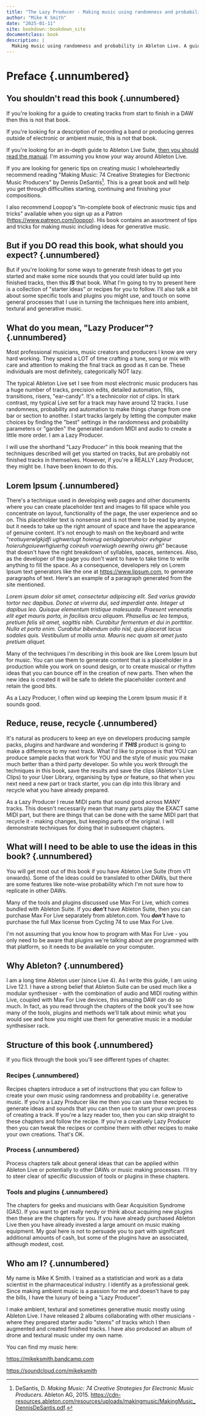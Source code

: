 ```yaml
---
title: "The Lazy Producer - Making music using randomness and probability in Ableton Live"
author: "Mike K Smith"
date: "2025-01-11"
site: bookdown::bookdown_site
documentclass: book
description: |
  Making music using randomness and probability in Ableton Live. A guide to creating generative music. With recipes.
---
```


# Preface {.unnumbered}

## You shouldn't read this book {.unnumbered}

If you're looking for a guide to creating tracks from start to finish in a DAW
then this is not that book.

If you're looking for a description of recording a band or producing genres
outside of electronic or ambient music, this is not that book.

If you're looking for an in-depth guide to Ableton Live Suite, [then you should
read the manual](https://www.ableton.com/en/manual/welcome-to-live/). I'm
assuming you know your way around Ableton Live.

If you are looking for generic tips on creating music I wholeheartedly recommend
reading "Making Music: 74 Creative Strategies for Electronic Music Producers" by
Dennis DeSantis[^index-1]. This is a great book and will help you get through
difficulties starting, continuing and finishing your compositions.

[^index-1]: DeSantis, D. *Making Music: 74 Creative Strategies for Electronic
Music Producers*. Ableton AG,
2015. <https://cdn-resources.ableton.com/resources/uploads/makingmusic/MakingMusic_DennisDeSantis.pdf>.

I also recommend Loopop's "In-complete book of electronic music tips and tricks"
available when you sign up as a Patron (<https://www.patreon.com/loopop>). His
book contains an assortment of tips and tricks for making music including ideas
for generative music.

## But if you DO read this book, what should you expect? {.unnumbered}

But if you're looking for some ways to generate fresh ideas to get you started
and make some nice sounds that you could later build up into finished tracks,
then this ***IS*** that book. What I'm going to try to present here is a
collection of "starter ideas" or recipes for you to follow. I'll also talk a bit
about some specific tools and plugins you might use, and touch on some general
processes that I use in turning the techniques here into ambient, textural and
generative music.

## What do you mean, "Lazy Producer"? {.unnumbered}

Most professional musicians, music creators and producers I know are very hard
working. They spend a LOT of time crafting a tune, song or mix with care and
attention to making the final track as good as it can be. These individuals are
most definitely, categorically NOT lazy.

The typical Ableton Live set I see from most electronic music producers has a
huge number of tracks, precision edits, detailed automation, fills, transitions,
risers, "ear-candy". It's a technicolor riot of clips. In stark contrast, my
typical Live set for a track may have around 12 tracks. I use randomness,
probability and automation to make things change from one bar or section to
another. I start tracks largely by letting the computer make choices by finding
the "best" settings in the randomness and probability parameters or "garden" the
generated random MIDI and audio to create a little more order. I am a Lazy
Producer.

I will use the shorthand "Lazy Producer" in this book meaning that the
techniques described will get you started on tracks, but are probably not
finished tracks in themselves. However, if you're a REALLY Lazy Producer, they
might be. I have been known to do this.

## Lorem Ipsum {.unnumbered}

There's a technique used in developing web pages and other documents where you
can create placeholder text and images to fill space while you concentrate on
layout, functionality of the page, the user experience and so on. This
placeholder text is nonsense and is not there to be read by anyone, but it needs
to take up the right amount of space and have the appearance of genuine content.
It's not enough to mash on the keyboard and write "*reotiuyerwlgkjdfi ughweriugt
hoierug oeriubgioeruhoicr evhgieur hoieruhgoiuewrhgiuerhg coireuh voerwiugh
oewrihg oiwru gh*" because that doesn't have the right breakdown of syllables,
spaces, sentences. Also, as the developer of the page you don't want to have to
take time to write anything to fill the space. As a consequence, developers rely
on Lorem Ipsum text generators like the one at <https://www.lipsum.com>, to
generate paragraphs of text. Here's an example of a paragraph generated from the
site mentioned.

*Lorem ipsum dolor sit amet, consectetur adipiscing elit. Sed varius gravida tortor nec dapibus. Donec at viverra dui, sed imperdiet ante. Integer ut dapibus leo. Quisque elementum tristique malesuada. Praesent venenatis elit eget mauris porta, in facilisis arcu aliquam. Phasellus ac leo tempus, pretium felis sit amet, sagittis nibh. Curabitur fermentum et dui in porttitor. Nulla et porta enim. Curabitur bibendum odio nisl, quis placerat lacus sodales quis. Vestibulum ut mollis urna. Mauris nec quam sit amet justo pretium aliquet.*

Many of the techniques I'm describing in this book are like Lorem Ipsum but for
music. You can use them to generate content that is a placeholder in a
production while you work on sound design, or to create musical or rhythm ideas
that you can bounce off in the creation of new parts. Then when the new idea is
created it will be safe to delete the placeholder content and retain the good
bits.

As a Lazy Producer, I often wind up keeping the Lorem Ipsum music if it sounds good.

## Reduce, reuse, recycle {.unnumbered}

It's natural as producers to keep an eye on developers producing sample packs,
plugins and hardware and wondering if ***THIS*** product is going to make a
difference to my next track. What I'd like to propose is that YOU can produce
sample packs that work for YOU and the style of music you make much better than
a third party developer. So while you work through the techniques in this book,
save the results and save the clips (Ableton's Live Clips) to your User Library,
organising by type or feature, so that when you next need a new part or track
starter, you can dip into this library and recycle what you have already
prepared.

As a Lazy Producer I reuse MIDI parts that sound good across MANY tracks. This
doesn't necessarily mean that many parts play the EXACT same MIDI part, but
there are things that can be done with the same MIDI part that recycle it -
making changes, but keeping parts of the original. I will demonstrate techniques
for doing that in subsequent chapters.

## What will I need to be able to use the ideas in this book? {.unnumbered}

You will get most out of this book if you have Ableton Live Suite (from v11
onwards). Some of the ideas could be translated to other DAWs, but there are
some features like note-wise probability which I'm not sure how to replicate in
other DAWs.

Many of the tools and plugins discussed use Max For Live, which comes bundled
with Ableton Suite. If you ***don't*** have Ableton Suite, then you can purchase
Max For Live separately from ableton.com. You ***don't*** have to purchase the
full Max license from Cycling 74 to use Max For Live.

I'm not assuming that you know how to program with Max For Live - you only need
to be aware that plugins we're talking about are programmed with that platform,
so it needs to be available on your computer.

## Why Ableton? {.unnumbered}

I am a long time Ableton user (since Live 4). As I write this guide, I am using
Live 12.1. I have a strong belief that Ableton Suite can be used much like a
modular synthesiser - with the combination of audio and MIDI routing within
Live, coupled with Max For Live devices, this amazing DAW can do so much. In
fact, as you read through the chapters of the book you'll see how many of the
tools, plugins and methods we'll talk about mimic what you would see and how you
might use them for generative music in a modular synthesiser rack.

## Structure of this book {.unnumbered}

If you flick through the book you'll see different types of chapter.

### Recipes {.unnumbered}

Recipes chapters introduce a set of instructions that you can follow to create
your own music using randomness and probability i.e. generative music. If you're
a Lazy Producer like me then you can use these recipes to generate ideas and
sounds that you can then use to start your own process of creating a track. If
you're a lazy reader too, then you can skip straight to these chapters and
follow the recipe. If you're a creatively Lazy Producer then you can tweak the
recipes or combine them with other recipes to make your own creations. That's
OK.

### Process {.unnumbered}

Process chapters talk about general ideas that can be applied within Ableton
Live or potentially to other DAWs or music making processes. I'll try to steer
clear of specific discussion of tools or plugins in these chapters.

### Tools and plugins {.unnumbered}

The chapters for geeks and musicians with Gear Acquisition Syndrome (GAS). If
you want to get really nerdy or think about acquiring new plugins then these are
the chapters for you. If you have already purchased Ableton Live then you have
already invested a large amount on music making equipment. My goal here is not
to persuade you to part with significant additional amounts of cash, but some of
the plugins have an associated, although modest, cost.

## Who am I? {.unnumbered}

My name is Mike K Smith. I trained as a statistician and work as a data
scientist in the pharmaceutical industry. I identify as a professional geek.
Since making ambient music is a passion for me and doesn't have to pay the
bills, I have the luxury of being a "Lazy Producer".

I make ambient, textural and sometimes generative music mostly using Ableton
Live. I have released 2 albums collaborating with other musicians - where they
prepared starter audio "stems" of tracks which I then augmented and created
finished tracks. I have also produced an album of drone and textural music under
my own name.

You can find my music here:

<https://mikeksmith.bandcamp.com>

<https://soundcloud.com/mikeksmith>
